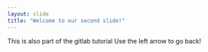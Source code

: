 ```yaml
---
layout: slide
title: "Welcome to our second slide!"
---
```

This is also part of the gitlab tutorial
Use the left arrow to go back!
